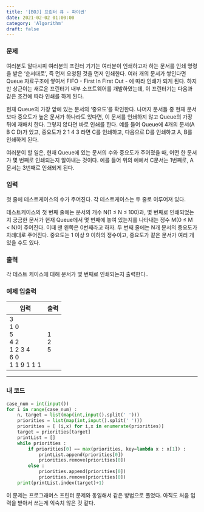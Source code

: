 ```yaml
---
title: '[BOJ] 프린터 큐 - 파이썬'
date: 2021-02-02 01:00:00
category: 'Algorithm'
draft: false
---
```


### 문제

여러분도 알다시피 여러분의 프린터 기기는 여러분이 인쇄하고자 하는 문서를 인쇄 명령을 받은 ‘순서대로’, 즉 먼저 요청된 것을 먼저 인쇄한다. 여러 개의 문서가 쌓인다면 Queue 자료구조에 쌓여서 FIFO - First In First Out - 에 따라 인쇄가 되게 된다. 하지만 상근이는 새로운 프린터기 내부 소프트웨어를 개발하였는데, 이 프린터기는 다음과 같은 조건에 따라 인쇄를 하게 된다.

현재 Queue의 가장 앞에 있는 문서의 ‘중요도’를 확인한다.
나머지 문서들 중 현재 문서보다 중요도가 높은 문서가 하나라도 있다면, 이 문서를 인쇄하지 않고 Queue의 가장 뒤에 재배치 한다. 그렇지 않다면 바로 인쇄를 한다.
예를 들어 Queue에 4개의 문서(A B C D)가 있고, 중요도가 2 1 4 3 라면 C를 인쇄하고, 다음으로 D를 인쇄하고 A, B를 인쇄하게 된다.

여러분이 할 일은, 현재 Queue에 있는 문서의 수와 중요도가 주어졌을 때, 어떤 한 문서가 몇 번째로 인쇄되는지 알아내는 것이다. 예를 들어 위의 예에서 C문서는 1번째로, A문서는 3번째로 인쇄되게 된다.

### 입력

첫 줄에 테스트케이스의 수가 주어진다. 각 테스트케이스는 두 줄로 이루어져 있다.

테스트케이스의 첫 번째 줄에는 문서의 개수 N(1 ≤ N ≤ 100)과, 몇 번째로 인쇄되었는지 궁금한 문서가 현재 Queue에서 몇 번째에 놓여 있는지를 나타내는 정수 M(0 ≤ M < N)이 주어진다. 이때 맨 왼쪽은 0번째라고 하자. 두 번째 줄에는 N개 문서의 중요도가 차례대로 주어진다. 중요도는 1 이상 9 이하의 정수이고, 중요도가 같은 문서가 여러 개 있을 수도 있다.

### 출력

각 테스트 케이스에 대해 문서가 몇 번째로 인쇄되는지 출력한다..

### 예제 입출력

| 입력                                                                    | 출력              |
| ----------------------------------------------------------------------- | ----------------- |
| 3 <br/> 1 0 <br/> 5 <br/> 4 2 <br/> 1 2 3 4 <br/> 6 0 <br/> 1 1 9 1 1 1 | 1 <br/> 2 <br/> 5 |

---

### 내 코드

```python
case_num = int(input())
for i in range(case_num) : 
    n, target = list(map(int,input().split(' ')))
    priorities = list(map(int,input().split(' ')))
    priorities = [ (i,x) for i,x in enumerate(priorities)] 
    target = priorities[target]
    printList = []
    while priorities :
        if priorities[0] == max(priorities, key=lambda x : x[1]) :
            printList.append(priorities[0]) 
            priorities.remove(priorities[0])
        else :
            priorities.append(priorities[0])
            priorities.remove(priorities[0])
    print(printList.index(target)+1)
```

이 문제는 프로그래머스 프린터 문제와 동일해서 같은 방법으로 풀었다. 아직도 처음 입력을 받아서 쓰는게 익숙치 않은 것 같다.
